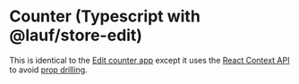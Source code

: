 # Counter (Typescript with @lauf/store-edit)

This is identical to the [Edit counter app](https://github.com/cefn/lauf/tree/main/apps/counter-react-ts-edit) except it uses the [React Context API](https://react.dev/reference/react#context-hooks) to avoid [prop drilling](https://kentcdodds.com/blog/prop-drilling).
